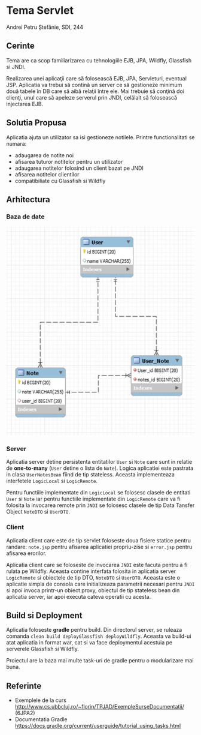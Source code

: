 # Tema Servlet

Andrei Petru Ștefănie, SDI, 244

## Cerinte

Tema are ca scop familiarizarea cu tehnologiile EJB, JPA, Wildfly, Glassfish si JNDI.

Realizarea unei aplicaţii care să folosească EJB, JPA, Servleturi, eventual JSP. Aplicatia va trebui să contină un server ce să gestioneze minimum două tabele în DB care să aibă relaţii între ele. Mai trebuie să conţină doi clienţi, unul care să apeleze serverul prin JNDI, celălalt să folosească injectarea EJB.

## Solutia Propusa

Aplicatia ajuta un utilizator sa isi gestioneze notilele. Printre functionalitati se numara:

- adaugarea de notite noi
- afisarea tuturor notitelor pentru un utilizator
- adaugarea notitelor folosind un client bazat pe JNDI
- afisarea notitelor clientilor
- compatibiliate cu Glassfish si Wildfly

## Arhitectura

### Baza de date

![](./ejb_diagram.jpg)

### Server

Aplicatia server detine persistenta entitatilor `User` si `Note` care sunt in relatie de **one-to-many** (`User` detine o lista de `Note`). Logica aplicatiei este pastrata in clasa `UserNotesBean` fiind de tip stateless. Aceasta implementeaza interfetele `LogicLocal` si `LogicRemote`.

Pentru functiile implementate din `LogicLocal` se folosesc clasele de entitati `User` si `Note` iar pentru functiile implementate din `LogicRemote` care va fi folosita la invocarea remote prin `JNDI` se folosesc clasele de tip Data Tansfer Object `NoteDTO` si `UserDTO`.

### Client

Aplicatia client care este de tip servlet foloseste doua fisiere statice pentru randare: `note.jsp` pentru afisarea aplicatiei propriu-zise si `error.jsp` pentru afisarea erorilor.

Aplicatia client care se foloseste de invocarea `JNDI` este facuta pentru a fi rulata pe Wildfly. Aceasta contine interfata folosita in aplicatia server `LogicRemote` si obiectele de tip DTO, `NoteDTO` si `UserDTO`. Aceasta este o aplicatie simpla de consola care initializeaza parametrii necesari pentru `JNDI` si apoi invoca printr-un obiect proxy, obiectul de tip stateless bean din aplicatia server, iar apoi executa cateva operatii cu acesta.

## Build si Deployment

Aplicatia foloseste **gradle** pentru build. Din directorul server, se ruleaza comanda `clean build deployGlassfish deployWildfly`. Aceasta va build-ui atat aplicatia in format war, cat si va face deploymentul acestuia pe serverele Glassfish si Wildfly.

Proiectul are la baza mai multe task-uri de gradle pentru o modularizare mai buna.

## Referinte

- Exemplele de la curs http://www.cs.ubbcluj.ro/~florin/TPJAD/ExempleSurseDocumentatii/ (6JPA2)
- Documentatia Gradle https://docs.gradle.org/current/userguide/tutorial_using_tasks.html
